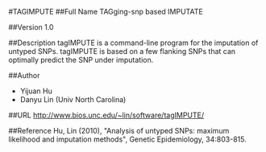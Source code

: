 #TAGIMPUTE
##Full Name
TAGging-snp based IMPUTATE

##Version
1.0

##Description
tagIMPUTE is a command-line program for the imputation of untyped SNPs. tagIMPUTE is based on a few flanking SNPs that can optimally predict the SNP under imputation.

##Author
* Yijuan Hu
* Danyu Lin (Univ North Carolina)

##URL
http://www.bios.unc.edu/~lin/software/tagIMPUTE/

##Reference
Hu, Lin (2010), "Analysis of untyped SNPs: maximum likelihood and imputation methods", Genetic Epidemiology, 34:803-815.

